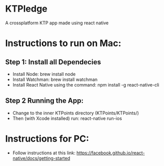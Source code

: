 # KTPledge

A crossplatform KTP app made using react native

# Instructions to run on Mac:

## Step 1: Install all Dependecies
* Install Node: brew install node
* Install Watchman: brew install watchman
* Install React Native using the command: npm install -g react-native-cli

## Step 2 Running the App:
* Change to the inner KTPoints directory (KTPoints/KTPoints/)
* Then (with Xcode installed) run: react-native run-ios

# Instructions for PC:
* Follow instructions at this link: https://facebook.github.io/react-native/docs/getting-started

